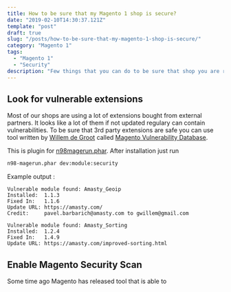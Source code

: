 ```yaml
---
title: How to be sure that my Magento 1 shop is secure? 
date: "2019-02-10T14:30:37.121Z"
template: "post"
draft: true
slug: "/posts/how-to-be-sure-that-my-magento-1-shop-is-secure/"
category: "Magento 1"
tags:
  - "Magento 1"
  - "Security"
description: "Few things that you can do to be sure that shop you are running is safe."
---
```


## Look for vulnerable extensions

Most of our shops are using a lot of extensions bought from external partners. It looks like a lot of them if not updated regulary can contain vulnerabilities. 
To be sure that 3rd party extensions are safe you can use tool written by [Willem de Groot](https://twitter.com/gwillem) called [Magento Vulnerability Database](https://github.com/gwillem/magevulndb).

This is plugin for [n98magerun.phar](https://github.com/netz98/n98-magerun). After installation just run

```bash
n98-magerun.phar dev:module:security
```

Example output : 

```
Vulnerable module found: Amasty_Geoip
Installed:  1.1.3
Fixed In:   1.1.6
Update URL: https://amasty.com/
Credit:     pavel.barbarich@amasty.com to gwillem@gmail.com

Vulnerable module found: Amasty_Sorting
Installed:  1.2.4
Fixed In:   1.4.9
Update URL: https://amasty.com/improved-sorting.html
```

## Enable Magento Security Scan

Some time ago Magento has released tool that is able to 